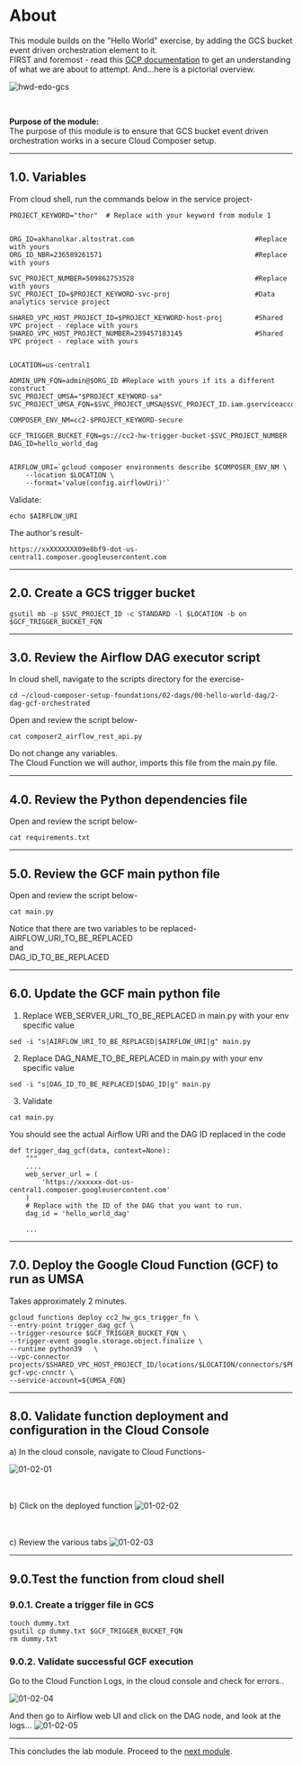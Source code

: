 # About

This module builds on the "Hello World" exercise, by adding the GCS bucket event driven orchestration element to it.<br>
FIRST and foremost - read this [GCP documentation](https://cloud.google.com/composer/docs/composer-2/triggering-with-gcf) to get an understanding of what we are about to attempt. And...here is a pictorial overview. <br>


![hwd-edo-gcs](../00-images/hwd-edo-gcs.png)

<br>

**Purpose of the module:**<br>
The purpose of this module is to ensure that GCS bucket event driven orchestration works in a secure Cloud Composer setup. <br>

<hr>


## 1.0. Variables

From cloud shell, run the commands below in the service project-

```
PROJECT_KEYWORD="thor"  # Replace with your keyword from module 1


ORG_ID=akhanolkar.altostrat.com                              #Replace with yours
ORG_ID_NBR=236589261571                                      #Replace with yours

SVC_PROJECT_NUMBER=509862753528                              #Replace with yours
SVC_PROJECT_ID=$PROJECT_KEYWORD-svc-proj                     #Data analytics service project

SHARED_VPC_HOST_PROJECT_ID=$PROJECT_KEYWORD-host-proj        #Shared VPC project - replace with yours
SHARED_VPC_HOST_PROJECT_NUMBER=239457183145                  #Shared VPC project - replace with yours


LOCATION=us-central1

ADMIN_UPN_FQN=admin@$ORG_ID #Replace with yours if its a different construct
SVC_PROJECT_UMSA="$PROJECT_KEYWORD-sa"
SVC_PROJECT_UMSA_FQN=$SVC_PROJECT_UMSA@$SVC_PROJECT_ID.iam.gserviceaccount.com

COMPOSER_ENV_NM=cc2-$PROJECT_KEYWORD-secure

GCF_TRIGGER_BUCKET_FQN=gs://cc2-hw-trigger-bucket-$SVC_PROJECT_NUMBER
DAG_ID=hello_world_dag


AIRFLOW_URI=`gcloud composer environments describe $COMPOSER_ENV_NM \
    --location $LOCATION \
    --format='value(config.airflowUri)'`
```

Validate:
```
echo $AIRFLOW_URI
```

The author's result-
```
https://xxXXXXXXX09e8bf9-dot-us-central1.composer.googleusercontent.com
```
<hr>


## 2.0. Create a GCS trigger bucket
```
gsutil mb -p $SVC_PROJECT_ID -c STANDARD -l $LOCATION -b on $GCF_TRIGGER_BUCKET_FQN
```

<hr>

## 3.0. Review the Airflow DAG executor script

In cloud shell, navigate to the scripts directory for the exercise-
```
cd ~/cloud-composer-setup-foundations/02-dags/00-hello-world-dag/2-dag-gcf-orchestrated
```

Open and review the script below-
```
cat composer2_airflow_rest_api.py
```

Do not change any variables.<br>
The Cloud Function we will author, imports this file from the main.py file.

<hr>

## 4.0. Review the Python dependencies file

Open and review the script below-
```
cat requirements.txt
```

<hr>

## 5.0. Review the GCF main python file

Open and review the script below-
```
cat main.py
```

Notice that there are two variables to be replaced-<br>
AIRFLOW_URI_TO_BE_REPLACED<br>
and<br>
DAG_ID_TO_BE_REPLACED<br>

<hr>

## 6.0. Update the GCF main python file

1. Replace WEB_SERVER_URL_TO_BE_REPLACED in main.py with your env specific value

```
sed -i "s|AIRFLOW_URI_TO_BE_REPLACED|$AIRFLOW_URI|g" main.py
```


2. Replace DAG_NAME_TO_BE_REPLACED in main.py with your env specific value
```
sed -i "s|DAG_ID_TO_BE_REPLACED|$DAG_ID|g" main.py
```


3. Validate
```
cat main.py
```

You should see the actual Airflow URI and the DAG ID replaced in the code

```
def trigger_dag_gcf(data, context=None):
    """
    ....
    web_server_url = (
        'https://xxxxxx-dot-us-central1.composer.googleusercontent.com'
    )
    # Replace with the ID of the DAG that you want to run.
    dag_id = 'hello_world_dag'

    ...
```

<hr>


## 7.0. Deploy the Google Cloud Function (GCF) to run as UMSA

Takes approximately 2 minutes.

```
gcloud functions deploy cc2_hw_gcs_trigger_fn \
--entry-point trigger_dag_gcf \
--trigger-resource $GCF_TRIGGER_BUCKET_FQN \
--trigger-event google.storage.object.finalize \
--runtime python39   \
--vpc-connector projects/$SHARED_VPC_HOST_PROJECT_ID/locations/$LOCATION/connectors/$PROJECT_KEYWORD-gcf-vpc-cnnctr \
--service-account=${UMSA_FQN}
```

<hr>

## 8.0. Validate function deployment and configuration in the Cloud Console

a) In the cloud console, navigate to Cloud Functions-

![01-02-01](../00-images/01-02-01.png)
<br><br><br>

b) Click on the deployed function
![01-02-02](../00-images/01-02-02.png)
<br><br><br>

c) Review the various tabs
![01-02-03](../00-images/01-02-03.png)

<hr>


## 9.0.Test the function from cloud shell

### 9.0.1. Create a trigger file in GCS
```
touch dummy.txt
gsutil cp dummy.txt $GCF_TRIGGER_BUCKET_FQN
rm dummy.txt
```

### 9.0.2. Validate successful GCF execution

Go to the Cloud Function Logs, in the cloud console and check for errors..

![01-02-04](../00-images/01-02-04.png)
<br>

And then go to Airflow web UI and click on the DAG node, and look at the logs...
![01-02-05](../00-images/01-02-05.png)
<br>

<hr>

This concludes the lab module. Proceed to the [next module](02e-secure-cc2-iteration1-HWD-PubSub-EDO.md).
